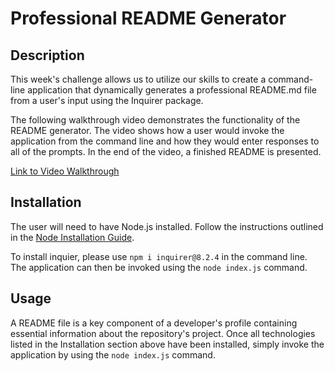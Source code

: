 # Professional README Generator

## Description

This week's challenge allows us to utilize our skills to create a command-line application that dynamically generates a professional README.md file from a user's input using the Inquirer package.

The following walkthrough video demonstrates the functionality of the README generator. The video shows how a user would invoke the application from the command line and how they would enter responses to all of the prompts. In the end of the video, a finished README is presented. 

[Link to Video Walkthrough](https://drive.google.com/file/d/1Js2yO4WfNZ61WglaFunsoG082SO7as3j/view)

## Installation

The user will need to have Node.js installed. Follow the instructions outlined in the [Node Installation Guide](https://coding-boot-camp.github.io/full-stack/nodejs/how-to-install-nodejs).

To install inquier, please use `npm i inquirer@8.2.4` in the command line. The application can then be invoked using the `node index.js` command. 

## Usage

A README file is a key component of a developer's profile containing essential information about the repository's project. Once all technologies listed in the Installation section above have been installed, simply invoke the application by using the `node index.js` command. 
